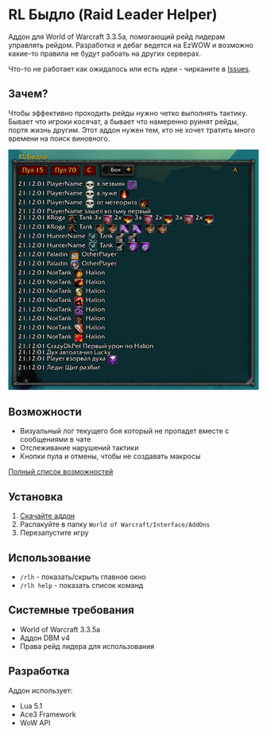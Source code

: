 # RL Быдло (Raid Leader Helper)

Аддон для World of Warcraft 3.3.5a, помогающий рейд лидерам управлять рейдом.
Разработка и дебаг ведется на EzWOW и возможно какие-то правила не будут рабоать на других серверах. 

Что-то не работает как ожидалось или есть идеи - чирканите в [Issues](https://github.com/atorian/raid-leader-helper/issues).

## Зачем?

Чтобы эффективно проходить рейды нужно четко выполнять тактику. Бывает что игроки косячат, а бывает что намеренно руинят рейды, портя жизнь другим. Этот аддон нужен тем, кто не хочет тратить много времени на поиск виновного.

![Demo](example.jpg)

## Возможности

- Визуальный лог текущего боя который не пропадет вместе с сообщениями в чате
- Отслеживание нарушений тактики
- Кнопки пула и отмены, чтобы не создавать макросы

[Полный список возможностей](features.md)

## Установка

1. [Скачайте аддон](https://github.com/atorian/raid-leader-helper/releases)
2. Распакуйте в папку `World of Warcraft/Interface/AddOns`
3. Перезапустите игру

## Использование

- `/rlh` - показать/скрыть главное окно
- `/rlh help` - показать список команд

## Системные требования

- World of Warcraft 3.3.5a
- Аддон DBM v4
- Права рейд лидера для использования

## Разработка

Аддон использует:
- Lua 5.1
- Ace3 Framework
- WoW API
